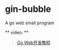# gin-bubble
A go web small program

** video: **
>[Go Web开发教程](https://www.bilibili.com/video/BV1gJ411p7xC?from=search&seid=6720858265709214067)
